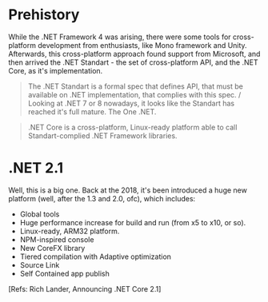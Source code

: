 # Prehistory

While the .NET Framework 4 was arising, there were some tools for cross-platform development from enthusiasts, like Mono framework and Unity.
Afterwards, this cross-platform approach found support from Microsoft, and then arrived the .NET Standart - the set of cross-platform API, and the .NET Core, as it's implementation.

> The .NET Standart is a formal spec that defines API, that must be available on .NET implementation, that complies with this spec.
/ Looking at .NET 7 or 8 nowadays, it looks like the Standart has reached it's full mature. The One .NET.

> .NET Core is a cross-platform, Linux-ready platform
> able to call Standart-complied .NET Framework libraries.

# .NET 2.1

Well, this is a big one.
Back at the 2018, it's been introduced a huge new platform (well, after the 1.3 and 2.0, ofc), which includes:
- Global tools
- Huge performance increase for build and run (from x5 to x10, or so).
- Linux-ready, ARM32 platform.
- NPM-inspired console
- New CoreFX library
- Tiered compilation with Adaptive optimization
- Source Link
- Self Contained app publish

[Refs: Rich Lander, Announcing .NET Core 2.1]
